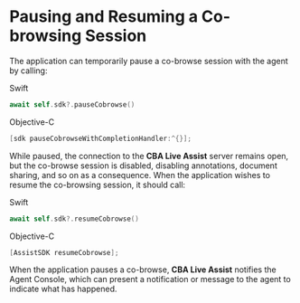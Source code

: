 # Pausing and Resuming a Co-browsing Session

The application can temporarily pause a co-browse session with the agent by calling:

Swift
```swift
await self.sdk?.pauseCobrowse()
```

Objective-C
```objective-c
[sdk pauseCobrowseWithCompletionHandler:^{}];
```

While paused, the connection to the **CBA Live Assist** server remains open, but the co-browse session is disabled, disabling annotations, document sharing, and so on as a consequence. When the application wishes to resume the co-browsing session, it should call:

Swift
```swift
await self.sdk?.resumeCobrowse()
```

Objective-C
```objective-c
[AssistSDK resumeCobrowse];
```

When the application pauses a co-browse, **CBA Live Assist** notifies the Agent Console, which can present a notification or message to the agent to indicate what has happened.
